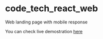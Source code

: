 # code_tech_react_web

Web landing page with mobile response 

You can check live demostration <a href="https://codetech-website.web.app/"> here </a>

